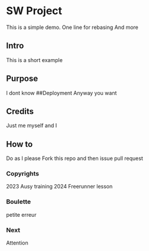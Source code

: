 # SW Project
This is a simple demo.
One line for rebasing
And more
## Intro
This is a short example
## Purpose
I dont know
##Deployment
Anyway you want
## Credits
Just me myself and I
## How to
Do as I please
Fork this repo and then issue pull request
### Copyrights
2023 Ausy training
2024 Freerunner lesson
### Boulette
petite erreur
### Next
Attention
